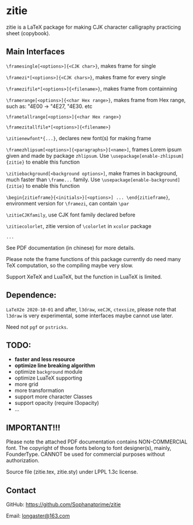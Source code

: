 # zitie 

zitie is a LaTeX package for making CJK character calligraphy practicing 
sheet (copybook). 

## Main Interfaces

`\framesingle[<options>]{<CJK char>}`, makes frame for single <CJK char>

`\framezi*[<options>]{<CJK chars>}`, makes frame for every single <CJK chars>

`\framezifile*[<options>]{<filename>}`, makes frame from <filename> 
containning <CJK chars>

`\framerange[<options>]{<char Hex range>}`, makes frame from Hex range,
such as: "4E00 -> "4E27, "4E30. etc

`\frametallrange[<options>]{<char Hex range>}`

`\framezitallfile*[<options>]{<filename>}`

`\zitienewfont*{...}`, declares new font(s) for making frame

`\framezhlipsum[<options>]{<paragraphs>}[<name>]`, frames Lorem ipsum given 
<name> and <paragraphs> made by package `zhlipsum`. Use 
`\usepackage[enable-zhlipsum]{zitie}` to enable this function

`\zitiebackground[<background options>]`, make frames in background,
much faster than `\frame...` family. Use 
`\usepackage[enable-background]{zitie}` to enable this function

`\begin{zitieframe}{<initials>}[<options>] ... \end{zitieframe}`,
environment version for `\framezi`, can contain `\par`

`\zitieCJKfamily`, use CJK font family declared before

`\zitiecolorlet`, zitie version of `\colorlet` in `xcolor` package

`...`

See PDF documentation (in chinese) for more details.

Please note the frame functions of this package currently do need many TeX 
computation, so the compiling maybe very slow.

Support XeTeX and LuaTeX, but the function in LuaTeX is limited.

## Dependence: 

`LaTeX2e 2020-10-01` and after, `l3draw`, `xeCJK`, `ctexsize`, please note that `l3draw`
is very experimental, some interfaces maybe cannot use later.

Need not `pgf` or `pstricks`.

## TODO:
- **faster and less resource**
- **optimize line breaking algorithm**
- optimize `background` module 
- optimize LuaTeX supporting
- more grid
- more transformation
- support more character Classes
- support opacity (require l3opacity)
- ...

## IMPORTANT!!! 

Please note the attached PDF documentation contains NON-COMMERCIAL font. 
The copyright of those fonts belong to font designer(s), mainly, FounderType.
CANNOT be used for commercial purposes without authorization.

Source file (zitie.tex, zitie.sty) under LPPL 1.3c license. 

## Contact

GitHub: https://github.com/Sophanatprime/zitie

Email: longaster@163.com